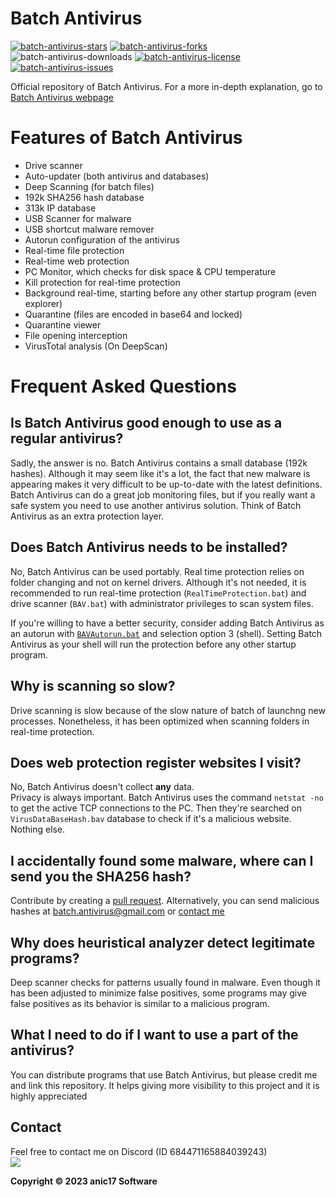 

# Batch Antivirus
<a href="https://github.com/anic17/Batch-Antivirus/stargazers">![batch-antivirus-stars](https://img.shields.io/github/stars/anic17/Batch-Antivirus?color=yellow&style=flat-square)</a> <a href="https://github.com/anic17/Batch-Antivirus/network/members">![batch-antivirus-forks](https://img.shields.io/github/forks/anic17/Batch-Antivirus?style=flat-square)</a> ![batch-antivirus-downloads](https://img.shields.io/github/downloads/anic17/Batch-Antivirus/total?color=green&style=flat-square) <a href="https://www.gnu.org/licenses/gpl-3.0">![batch-antivirus-license](https://img.shields.io/github/license/anic17/Batch-Antivirus?style=flat-square)</a> <a href="https://github.com/anic17/Batch-Antivirus/issues">![batch-antivirus-issues](https://img.shields.io/github/issues/anic17/Batch-Antivirus?style=flat-square)</a>

Official repository of Batch Antivirus. For a more in-depth explanation, go to [Batch Antivirus webpage](https://anic17.github.io/Batch-Antivirus)

# Features of Batch Antivirus

 - Drive scanner
 - Auto-updater (both antivirus and databases)
 - Deep Scanning (for batch files)
 - 192k SHA256 hash database
 - 313k IP database
 - USB Scanner for malware
 - USB shortcut malware remover
 - Autorun configuration of the antivirus
 - Real-time file protection
 - Real-time web protection
 - PC Monitor, which checks for disk space & CPU temperature
 - Kill protection for real-time protection
 - Background real-time, starting before any other startup program (even explorer)
 - Quarantine (files are encoded in base64 and locked)
 - Quarantine viewer
 - File opening interception
 - VirusTotal analysis (On DeepScan)

# Frequent Asked Questions

## Is Batch Antivirus good enough to use as a regular antivirus?

Sadly, the answer is no. Batch Antivirus contains a small database (192k hashes). Although it may seem like it's a lot, the fact that new malware is appearing makes it very difficult to be up-to-date with the latest definitions.
Batch Antivirus can do a great job monitoring files, but if you really want a safe system you need to use another antivirus solution. Think of Batch Antivirus as an extra protection layer.

## Does Batch Antivirus needs to be installed?

No, Batch Antivirus can be used portably. Real time protection relies on folder changing and not on kernel drivers. Although it's not needed, it is recommended to run real-time protection (`RealTimeProtection.bat`) and drive scanner (`BAV.bat`) with administrator privileges to scan system files.  

If you're willing to have a better security, consider adding Batch Antivirus as an autorun with [`BAVAutorun.bat`](https://github.com/anic17/Batch-Antivirus/blob/master/BAVAutorun.bat) and selection option 3 (shell). Setting Batch Antivirus as your shell will run the protection before any other startup program.

## Why is scanning so slow?

Drive scanning is slow because of the slow nature of batch of launchng new processes. Nonetheless, it has been optimized when scanning folders in real-time protection.

## Does web protection register websites I visit?

No, Batch Antivirus doesn't collect **any** data.  
Privacy is always important. Batch Antivirus uses the command `netstat -no` to get the active TCP connections to the PC. Then they're searched on `VirusDataBaseHash.bav` database to check if it's a malicious website. Nothing else.

## I accidentally found some malware, where can I send you the SHA256 hash?

Contribute by creating a [pull request](https://github.com/anic17/Batch-Antivirus/pulls). Alternatively, you can send malicious hashes at batch.antivirus@gmail.com or [contact me](#contact)


## Why does heuristical analyzer detect legitimate programs?

Deep scanner checks for patterns usually found in malware. Even though it has been adjusted to minimize false positives, some programs may give false positives as its behavior is similar to a malicious program.

## What I need to do if I want to use a part of the antivirus?

You can distribute programs that use Batch Antivirus, but please credit me and link this repository. It helps giving more visibility to this project and it is highly appreciated

## Contact

Feel free to contact me on Discord (ID 684471165884039243)  
<a href="https://discord.gg/J628dBqQgb"><img src="https://img.shields.io/discord/728958932210679869?style=flat-square&logo=appveyor"></a>


**Copyright &copy; 2023 anic17 Software**
<!-- 
View counter 
-->
<img src="https://hits.seeyoufarm.com/api/count/incr/badge.svg?url=https%3A%2F%2Fgithub.com%2Fanic17%2FBatch-Antivirus&count_bg=%23FFFFFF&title_bg=%23FFFFFF&icon=&icon_color=%23FFFFFF&title=hits&edge_flat=false" height=0 width=0>
